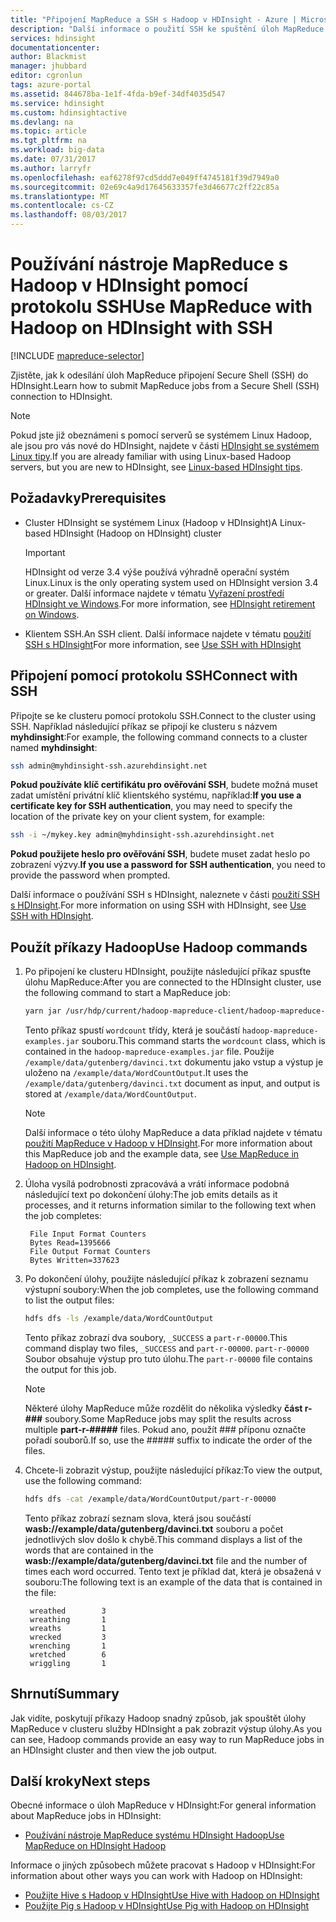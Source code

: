 ```yaml
---
title: "Připojení MapReduce a SSH s Hadoop v HDInsight - Azure | Microsoft Docs"
description: "Další informace o použití SSH ke spuštění úloh MapReduce pomocí Hadoop v HDInsight."
services: hdinsight
documentationcenter: 
author: Blackmist
manager: jhubbard
editor: cgronlun
tags: azure-portal
ms.assetid: 844678ba-1e1f-4fda-b9ef-34df4035d547
ms.service: hdinsight
ms.custom: hdinsightactive
ms.devlang: na
ms.topic: article
ms.tgt_pltfrm: na
ms.workload: big-data
ms.date: 07/31/2017
ms.author: larryfr
ms.openlocfilehash: eaf6278f97cd5ddd7e049ff4745181f39d7949a0
ms.sourcegitcommit: 02e69c4a9d17645633357fe3d46677c2ff22c85a
ms.translationtype: MT
ms.contentlocale: cs-CZ
ms.lasthandoff: 08/03/2017
---
```

# <a name="use-mapreduce-with-hadoop-on-hdinsight-with-ssh"></a><span data-ttu-id="f838f-103">Používání nástroje MapReduce s Hadoop v HDInsight pomocí protokolu SSH</span><span class="sxs-lookup"><span data-stu-id="f838f-103">Use MapReduce with Hadoop on HDInsight with SSH</span></span>

[!INCLUDE [mapreduce-selector](../../includes/hdinsight-selector-use-mapreduce.md)]

<span data-ttu-id="f838f-104">Zjistěte, jak k odesílání úloh MapReduce připojení Secure Shell (SSH) do HDInsight.</span><span class="sxs-lookup"><span data-stu-id="f838f-104">Learn how to submit MapReduce jobs from a Secure Shell (SSH) connection to HDInsight.</span></span>

> [!NOTE]
> <span data-ttu-id="f838f-105">Pokud jste již obeznámeni s pomocí serverů se systémem Linux Hadoop, ale jsou pro vás nové do HDInsight, najdete v části [HDInsight se systémem Linux tipy](hdinsight-hadoop-linux-information.md).</span><span class="sxs-lookup"><span data-stu-id="f838f-105">If you are already familiar with using Linux-based Hadoop servers, but you are new to HDInsight, see [Linux-based HDInsight tips](hdinsight-hadoop-linux-information.md).</span></span>

## <span data-ttu-id="f838f-106"><a id="prereq"></a>Požadavky</span><span class="sxs-lookup"><span data-stu-id="f838f-106"><a id="prereq"></a>Prerequisites</span></span>

* <span data-ttu-id="f838f-107">Cluster HDInsight se systémem Linux (Hadoop v HDInsight)</span><span class="sxs-lookup"><span data-stu-id="f838f-107">A Linux-based HDInsight (Hadoop on HDInsight) cluster</span></span>

  > [!IMPORTANT]
  > <span data-ttu-id="f838f-108">HDInsight od verze 3.4 výše používá výhradně operační systém Linux.</span><span class="sxs-lookup"><span data-stu-id="f838f-108">Linux is the only operating system used on HDInsight version 3.4 or greater.</span></span> <span data-ttu-id="f838f-109">Další informace najdete v tématu [Vyřazení prostředí HDInsight ve Windows](hdinsight-component-versioning.md#hdinsight-windows-retirement).</span><span class="sxs-lookup"><span data-stu-id="f838f-109">For more information, see [HDInsight retirement on Windows](hdinsight-component-versioning.md#hdinsight-windows-retirement).</span></span>

* <span data-ttu-id="f838f-110">Klientem SSH.</span><span class="sxs-lookup"><span data-stu-id="f838f-110">An SSH client.</span></span> <span data-ttu-id="f838f-111">Další informace najdete v tématu [použití SSH s HDInsight](hdinsight-hadoop-linux-use-ssh-unix.md)</span><span class="sxs-lookup"><span data-stu-id="f838f-111">For more information, see [Use SSH with HDInsight](hdinsight-hadoop-linux-use-ssh-unix.md)</span></span>

## <span data-ttu-id="f838f-112"><a id="ssh"></a>Připojení pomocí protokolu SSH</span><span class="sxs-lookup"><span data-stu-id="f838f-112"><a id="ssh"></a>Connect with SSH</span></span>

<span data-ttu-id="f838f-113">Připojte se ke clusteru pomocí protokolu SSH.</span><span class="sxs-lookup"><span data-stu-id="f838f-113">Connect to the cluster using SSH.</span></span> <span data-ttu-id="f838f-114">Například následující příkaz se připojí ke clusteru s názvem **myhdinsight**:</span><span class="sxs-lookup"><span data-stu-id="f838f-114">For example, the following command connects to a cluster named **myhdinsight**:</span></span>

```bash
ssh admin@myhdinsight-ssh.azurehdinsight.net
```

<span data-ttu-id="f838f-115">**Pokud používáte klíč certifikátu pro ověřování SSH**, budete možná muset zadat umístění privátní klíč klientského systému, například:</span><span class="sxs-lookup"><span data-stu-id="f838f-115">**If you use a certificate key for SSH authentication**, you may need to specify the location of the private key on your client system, for example:</span></span>

```bash
ssh -i ~/mykey.key admin@myhdinsight-ssh.azurehdinsight.net
```

<span data-ttu-id="f838f-116">**Pokud použijete heslo pro ověřování SSH**, budete muset zadat heslo po zobrazení výzvy.</span><span class="sxs-lookup"><span data-stu-id="f838f-116">**If you use a password for SSH authentication**, you need to provide the password when prompted.</span></span>

<span data-ttu-id="f838f-117">Další informace o používání SSH s HDInsight, naleznete v části [použití SSH s HDInsight](hdinsight-hadoop-linux-use-ssh-unix.md).</span><span class="sxs-lookup"><span data-stu-id="f838f-117">For more information on using SSH with HDInsight, see [Use SSH with HDInsight](hdinsight-hadoop-linux-use-ssh-unix.md).</span></span>

## <span data-ttu-id="f838f-118"><a id="hadoop"></a>Použít příkazy Hadoop</span><span class="sxs-lookup"><span data-stu-id="f838f-118"><a id="hadoop"></a>Use Hadoop commands</span></span>

1. <span data-ttu-id="f838f-119">Po připojení ke clusteru HDInsight, použijte následující příkaz spusťte úlohu MapReduce:</span><span class="sxs-lookup"><span data-stu-id="f838f-119">After you are connected to the HDInsight cluster, use the following command to start a MapReduce job:</span></span>

    ```bash
    yarn jar /usr/hdp/current/hadoop-mapreduce-client/hadoop-mapreduce-examples.jar wordcount /example/data/gutenberg/davinci.txt /example/data/WordCountOutput
    ```

    <span data-ttu-id="f838f-120">Tento příkaz spustí `wordcount` třídy, která je součástí `hadoop-mapreduce-examples.jar` souboru.</span><span class="sxs-lookup"><span data-stu-id="f838f-120">This command starts the `wordcount` class, which is contained in the `hadoop-mapreduce-examples.jar` file.</span></span> <span data-ttu-id="f838f-121">Použije `/example/data/gutenberg/davinci.txt` dokumentu jako vstup a výstup je uloženo na `/example/data/WordCountOutput`.</span><span class="sxs-lookup"><span data-stu-id="f838f-121">It uses the `/example/data/gutenberg/davinci.txt` document as input, and output is stored at `/example/data/WordCountOutput`.</span></span>

    > [!NOTE]
    > <span data-ttu-id="f838f-122">Další informace o této úlohy MapReduce a data příklad najdete v tématu [použití MapReduce v Hadoop v HDInsight](hdinsight-use-mapreduce.md).</span><span class="sxs-lookup"><span data-stu-id="f838f-122">For more information about this MapReduce job and the example data, see [Use MapReduce in Hadoop on HDInsight](hdinsight-use-mapreduce.md).</span></span>

2. <span data-ttu-id="f838f-123">Úloha vysílá podrobnosti zpracovává a vrátí informace podobná následující text po dokončení úlohy:</span><span class="sxs-lookup"><span data-stu-id="f838f-123">The job emits details as it processes, and it returns information similar to the following text when the job completes:</span></span>

        File Input Format Counters
        Bytes Read=1395666
        File Output Format Counters
        Bytes Written=337623

3. <span data-ttu-id="f838f-124">Po dokončení úlohy, použijte následující příkaz k zobrazení seznamu výstupní soubory:</span><span class="sxs-lookup"><span data-stu-id="f838f-124">When the job completes, use the following command to list the output files:</span></span>

    ```bash
    hdfs dfs -ls /example/data/WordCountOutput
    ```

    <span data-ttu-id="f838f-125">Tento příkaz zobrazí dva soubory, `_SUCCESS` a `part-r-00000`.</span><span class="sxs-lookup"><span data-stu-id="f838f-125">This command display two files, `_SUCCESS` and `part-r-00000`.</span></span> <span data-ttu-id="f838f-126">`part-r-00000` Soubor obsahuje výstup pro tuto úlohu.</span><span class="sxs-lookup"><span data-stu-id="f838f-126">The `part-r-00000` file contains the output for this job.</span></span>

    > [!NOTE]
    > <span data-ttu-id="f838f-127">Některé úlohy MapReduce může rozdělit do několika výsledky **část r-###** soubory.</span><span class="sxs-lookup"><span data-stu-id="f838f-127">Some MapReduce jobs may split the results across multiple **part-r-#####** files.</span></span> <span data-ttu-id="f838f-128">Pokud ano, použít ### příponu označte pořadí souborů.</span><span class="sxs-lookup"><span data-stu-id="f838f-128">If so, use the ##### suffix to indicate the order of the files.</span></span>

4. <span data-ttu-id="f838f-129">Chcete-li zobrazit výstup, použijte následující příkaz:</span><span class="sxs-lookup"><span data-stu-id="f838f-129">To view the output, use the following command:</span></span>

    ```bash
    hdfs dfs -cat /example/data/WordCountOutput/part-r-00000
    ```

    <span data-ttu-id="f838f-130">Tento příkaz zobrazí seznam slova, která jsou součástí **wasb://example/data/gutenberg/davinci.txt** souboru a počet jednotlivých slov došlo k chybě.</span><span class="sxs-lookup"><span data-stu-id="f838f-130">This command displays a list of the words that are contained in the **wasb://example/data/gutenberg/davinci.txt** file and the number of times each word occurred.</span></span> <span data-ttu-id="f838f-131">Tento text je příklad dat, která je obsažená v souboru:</span><span class="sxs-lookup"><span data-stu-id="f838f-131">The following text is an example of the data that is contained in the file:</span></span>

        wreathed        3
        wreathing       1
        wreaths         1
        wrecked         3
        wrenching       1
        wretched        6
        wriggling       1

## <span data-ttu-id="f838f-132"><a id="summary"></a>Shrnutí</span><span class="sxs-lookup"><span data-stu-id="f838f-132"><a id="summary"></a>Summary</span></span>

<span data-ttu-id="f838f-133">Jak vidíte, poskytují příkazy Hadoop snadný způsob, jak spouštět úlohy MapReduce v clusteru služby HDInsight a pak zobrazit výstup úlohy.</span><span class="sxs-lookup"><span data-stu-id="f838f-133">As you can see, Hadoop commands provide an easy way to run MapReduce jobs in an HDInsight cluster and then view the job output.</span></span>

## <span data-ttu-id="f838f-134"><a id="nextsteps"></a>Další kroky</span><span class="sxs-lookup"><span data-stu-id="f838f-134"><a id="nextsteps"></a>Next steps</span></span>

<span data-ttu-id="f838f-135">Obecné informace o úloh MapReduce v HDInsight:</span><span class="sxs-lookup"><span data-stu-id="f838f-135">For general information about MapReduce jobs in HDInsight:</span></span>

* [<span data-ttu-id="f838f-136">Používání nástroje MapReduce systému HDInsight Hadoop</span><span class="sxs-lookup"><span data-stu-id="f838f-136">Use MapReduce on HDInsight Hadoop</span></span>](hdinsight-use-mapreduce.md)

<span data-ttu-id="f838f-137">Informace o jiných způsobech můžete pracovat s Hadoop v HDInsight:</span><span class="sxs-lookup"><span data-stu-id="f838f-137">For information about other ways you can work with Hadoop on HDInsight:</span></span>

* [<span data-ttu-id="f838f-138">Použijte Hive s Hadoop v HDInsight</span><span class="sxs-lookup"><span data-stu-id="f838f-138">Use Hive with Hadoop on HDInsight</span></span>](hdinsight-use-hive.md)
* [<span data-ttu-id="f838f-139">Použijte Pig s Hadoop v HDInsight</span><span class="sxs-lookup"><span data-stu-id="f838f-139">Use Pig with Hadoop on HDInsight</span></span>](hdinsight-use-pig.md)
